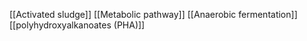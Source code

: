 [[Activated sludge]]
[[Metabolic pathway]]
[[Anaerobic fermentation]]
[[polyhydroxyalkanoates (PHA)]]
